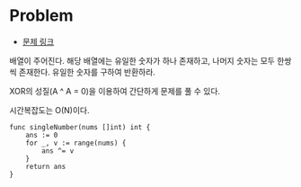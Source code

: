 # Problem

- [문제 링크](https://leetcode.com/problems/single-number/)

배열이 주어진다. 해당 배열에는 유일한 숫자가 하나 존재하고, 나머지 숫자는 모두 한쌍씩 존재한다. 유일한 숫자를 구하여 반환하라.

XOR의 성질(A ^ A = 0)을 이용하여 간단하게 문제를 풀 수 있다.

시간복잡도는 O(N)이다.

```golang
func singleNumber(nums []int) int {
    ans := 0
    for _, v := range(nums) {
        ans ^= v
    }
    return ans
}
```